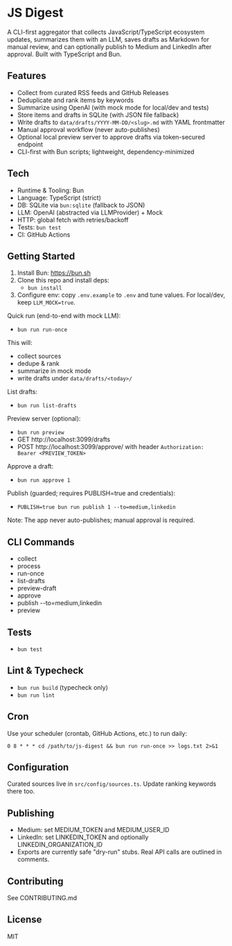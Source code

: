 # JS Digest

A CLI-first aggregator that collects JavaScript/TypeScript ecosystem updates, summarizes them with an LLM, saves drafts as Markdown for manual review, and can optionally publish to Medium and LinkedIn after approval. Built with TypeScript and Bun.

## Features
- Collect from curated RSS feeds and GitHub Releases
- Deduplicate and rank items by keywords
- Summarize using OpenAI (with mock mode for local/dev and tests)
- Store items and drafts in SQLite (with JSON file fallback)
- Write drafts to `data/drafts/YYYY-MM-DD/<slug>.md` with YAML frontmatter
- Manual approval workflow (never auto-publishes)
- Optional local preview server to approve drafts via token-secured endpoint
- CLI-first with Bun scripts; lightweight, dependency-minimized

## Tech
- Runtime & Tooling: Bun
- Language: TypeScript (strict)
- DB: SQLite via `bun:sqlite` (fallback to JSON)
- LLM: OpenAI (abstracted via LLMProvider) + Mock
- HTTP: global fetch with retries/backoff
- Tests: `bun test`
- CI: GitHub Actions

## Getting Started
1. Install Bun: https://bun.sh
2. Clone this repo and install deps:
   - `bun install`
3. Configure env: copy `.env.example` to `.env` and tune values. For local/dev, keep `LLM_MOCK=true`.

Quick run (end-to-end with mock LLM):
- `bun run run-once`

This will:
- collect sources
- dedupe & rank
- summarize in mock mode
- write drafts under `data/drafts/<today>/`

List drafts:
- `bun run list-drafts`

Preview server (optional):
- `bun run preview`
- GET http://localhost:3099/drafts
- POST http://localhost:3099/approve/<id> with header `Authorization: Bearer <PREVIEW_TOKEN>`

Approve a draft:
- `bun run approve 1`

Publish (guarded; requires PUBLISH=true and credentials):
- `PUBLISH=true bun run publish 1 --to=medium,linkedin`

Note: The app never auto-publishes; manual approval is required.

## CLI Commands
- collect
- process
- run-once
- list-drafts
- preview-draft <id>
- approve <id>
- publish <id> --to=medium,linkedin
- preview

## Tests
- `bun test`

## Lint & Typecheck
- `bun run build` (typecheck only)
- `bun run lint`

## Cron
Use your scheduler (crontab, GitHub Actions, etc.) to run daily:
```
0 8 * * * cd /path/to/js-digest && bun run run-once >> logs.txt 2>&1
```

## Configuration
Curated sources live in `src/config/sources.ts`. Update ranking keywords there too.

## Publishing
- Medium: set MEDIUM_TOKEN and MEDIUM_USER_ID
- LinkedIn: set LINKEDIN_TOKEN and optionally LINKEDIN_ORGANIZATION_ID
- Exports are currently safe "dry-run" stubs. Real API calls are outlined in comments.

## Contributing
See CONTRIBUTING.md

## License
MIT
